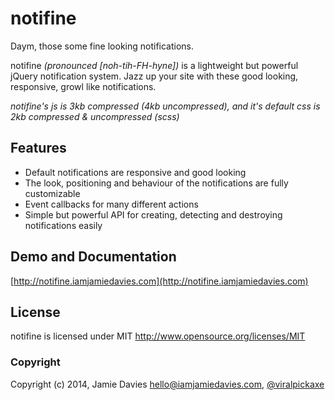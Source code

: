 # notifine

Daym, those some fine looking notifications.

notifine *(pronounced [noh-tih-FH-hyne])* is a lightweight but powerful jQuery notification system. Jazz up your site with these good looking, responsive, growl like notifications.

*notifine's js is 3kb compressed (4kb uncompressed), and it's default css is 2kb compressed & uncompressed (scss)*

## Features

* Default notifications are responsive and good looking
* The look, positioning and behaviour of the notifications are fully customizable 
* Event callbacks for many different actions
* Simple but powerful API for creating, detecting and destroying notifications easily

## Demo and Documentation
[http://notifine.iamjamiedavies.com](http://notifine.iamjamiedavies.com)

## License

notifine is licensed under MIT http://www.opensource.org/licenses/MIT

### Copyright

Copyright (c) 2014, Jamie Davies
<hello@iamjamiedavies.com>, [@viralpickaxe](http://twitter.com/viralpickaxe)

